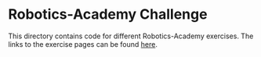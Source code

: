 # Robotics-Academy Challenge
This directory contains code for different Robotics-Academy exercises. The links to the exercise pages can be found [here](https://jderobot.github.io/RoboticsAcademy/exercises/ "Robotics-Academy Exercises").
